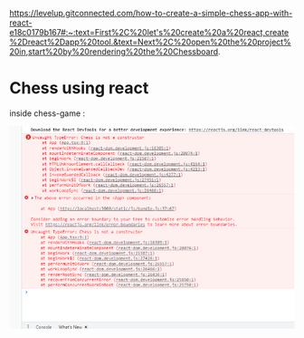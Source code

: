 https://levelup.gitconnected.com/how-to-create-a-simple-chess-app-with-react-e18c0179b167#:~:text=First%2C%20let's%20create%20a%20react,create%2Dreact%2Dapp%20tool.&text=Next%2C%20open%20the%20project%20in,start%20by%20rendering%20the%20Chessboard.

# Chess using react

inside chess-game : 

![](20220902172655.png)  